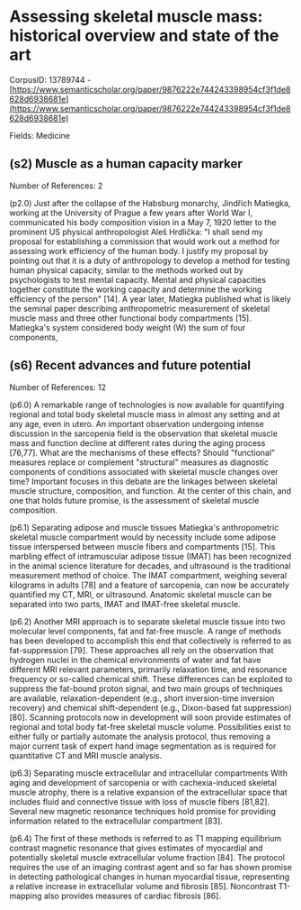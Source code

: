 # Assessing skeletal muscle mass: historical overview and state of the art

CorpusID: 13789744 - [https://www.semanticscholar.org/paper/9876222e744243398954cf3f1de8628d6938681e](https://www.semanticscholar.org/paper/9876222e744243398954cf3f1de8628d6938681e)

Fields: Medicine

## (s2) Muscle as a human capacity marker
Number of References: 2

(p2.0) Just after the collapse of the Habsburg monarchy, Jindřich Matiegka, working at the University of Prague a few years after World War I, communicated his body composition vision in a May 7, 1920 letter to the prominent US physical anthropologist Aleš Hrdlička: "I shall send my proposal for establishing a commission that would work out a method for assessing work efficiency of the human body. I justify my proposal by pointing out that it is a duty of anthropology to develop a method for testing human physical capacity, similar to the methods worked out by psychologists to test mental capacity. Mental and physical capacities together constitute the working capacity and determine the working efficiency of the person" [14]. A year later, Matiegka published what is likely the seminal paper describing anthropometric measurement of skeletal muscle mass and three other functional body compartments [15]. Matiegka's system considered body weight (W) the sum of four components,
## (s6) Recent advances and future potential
Number of References: 12

(p6.0) A remarkable range of technologies is now available for quantifying regional and total body skeletal muscle mass in almost any setting and at any age, even in utero. An important observation undergoing intense discussion in the sarcopenia field is the observation that skeletal muscle mass and function decline at different rates during the aging process [76,77]. What are the mechanisms of these effects? Should "functional" measures replace or complement "structural" measures as diagnostic components of conditions associated with skeletal muscle changes over time? Important focuses in this debate are the linkages between skeletal muscle structure, composition, and function. At the center of this chain, and one that holds future promise, is the assessment of skeletal muscle composition.

(p6.1) Separating adipose and muscle tissues Matiegka's anthropometric skeletal muscle compartment would by necessity include some adipose tissue interspersed between muscle fibers and compartments [15]. This marbling effect of intramuscular adipose tissue (IMAT) has been recognized in the animal science literature for decades, and ultrasound is the traditional measurement method of choice. The IMAT compartment, weighing several kilograms in adults [78] and a feature of sarcopenia, can now be accurately quantified my CT, MRI, or ultrasound. Anatomic skeletal muscle can be separated into two parts, IMAT and IMAT-free skeletal muscle.

(p6.2) Another MRI approach is to separate skeletal muscle tissue into two molecular level components, fat and fat-free muscle. A range of methods has been developed to accomplish this end that collectively is referred to as fat-suppression  [79]. These approaches all rely on the observation that hydrogen nuclei in the chemical environments of water and fat have different MRI relevant parameters, primarily relaxation time, and resonance frequency or so-called chemical shift. These differences can be exploited to suppress the fat-bound proton signal, and two main groups of techniques are available, relaxation-dependent (e.g., short inversion-time inversion recovery) and chemical shift-dependent (e.g., Dixon-based fat suppression) [80]. Scanning protocols now in development will soon provide estimates of regional and total body fat-free skeletal muscle volume. Possibilities exist to either fully or partially automate the analysis protocol, thus removing a major current task of expert hand image segmentation as is required for quantitative CT and MRI muscle analysis.

(p6.3) Separating muscle extracellular and intracellular compartments With aging and development of sarcopenia or with cachexia-induced skeletal muscle atrophy, there is a relative expansion of the extracellular space that includes fluid and connective tissue with loss of muscle fibers [81,82]. Several new magnetic resonance techniques hold promise for providing information related to the extracellular compartment [83].

(p6.4) The first of these methods is referred to as T1 mapping equilibrium contrast magnetic resonance that gives estimates of myocardial and potentially skeletal muscle extracellular volume fraction [84]. The protocol requires the use of an imaging contrast agent and so far has shown promise in detecting pathological changes in human myocardial tissue, representing a relative increase in extracellular volume and fibrosis [85]. Noncontrast T1-mapping also provides measures of cardiac fibrosis [86].
